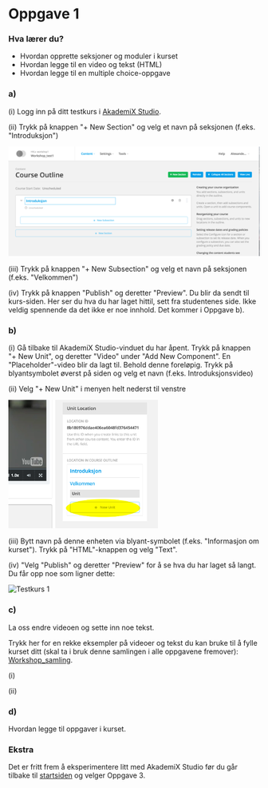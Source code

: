# Oppgave 1

### Hva lærer du?
* Hvordan opprette seksjoner og moduler i kurset
* Hvordan legge til en video og tekst (HTML)
* Hvordan legge til en multiple choice-oppgave


### a)

(i) Logg inn på ditt testkurs i [AkademiX Studio](https://beta.akademix.no:18010).

(ii) Trykk på knappen "+ New Section" og velg et navn på seksjonen (f.eks. "Introduksjon")

![Ny seksjon](new_section.png)


(iii) Trykk på knappen "+ New Subsection" og velg et navn på seksjonen (f.eks. "Velkommen")

(iv) Trykk på knappen "Publish" og deretter "Preview". Du blir da sendt til kurs-siden. Her ser du hva du har laget hittil, sett fra studentenes side. Ikke veldig spennende da det ikke er noe innhold. Det kommer i Oppgave b).

### b)

(i) Gå tilbake til AkademiX Studio-vinduet du har åpent. Trykk på knappen "+ New Unit", og deretter "Video" under "Add New Component". En "Placeholder"-video blir da lagt til. Behold denne foreløpig. Trykk på blyantsymbolet øverst på siden og velg et navn (f.eks. Introduksjonsvideo) 

(ii) Velg "+ New Unit" i menyen helt nederst til venstre

![Ny enhet](new_unit_in_unit.png)

(iii) Bytt navn på denne enheten via blyant-symbolet (f.eks. "Informasjon om kurset"). Trykk på "HTML"-knappen og velg "Text".

(iv) "Velg "Publish" og deretter "Preview" for å se hva du har laget så langt. Du får opp noe som ligner dette:

![Testkurs 1](testkurs_1.png)

### c)

La oss endre videoen og sette inn noe tekst. 

Trykk her for en rekke eksempler på videoer og tekst du kan bruke til å fylle kurset ditt (skal ta i bruk denne samlingen i alle oppgavene fremover): 
[Workshop_samling](../ressurser.md).

(i) 

(ii)


### d)

Hvordan legge til oppgaver i kurset.



### Ekstra

Det er fritt frem å eksperimentere litt med AkademiX Studio før du går tilbake til [startsiden](../README.md) og velger Oppgave 3.